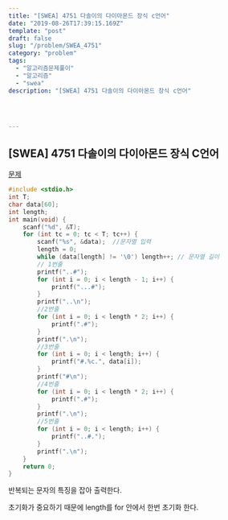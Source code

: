 ```yaml
---
title: "[SWEA] 4751 다솔이의 다이아몬드 장식 c언어"
date: "2019-08-26T17:39:15.169Z"
template: "post"
draft: false
slug: "/problem/SWEA_4751"
category: "problem"
tags:
  - "알고리즘문제풀이"
  - "알고리즘"
  - "swea"
description: "[SWEA] 4751 다솔이의 다이아몬드 장식 c언어"




---
```






## [SWEA] 4751 다솔이의 다이아몬드 장식 C언어

[문제](<https://swexpertacademy.com/main/code/problem/problemDetail.do?contestProbId=AWSNw5jKzwMDFAUr&categoryId=AWSNw5jKzwMDFAUr&categoryType=CODE#none>)

```c
#include <stdio.h>
int T;
char data[60];
int length;
int main(void) {
	scanf("%d", &T);
	for (int tc = 0; tc < T; tc++) {
		scanf("%s", &data);	 //문자열 입력
		length = 0;
		while (data[length] != '\0') length++; // 문자열 길이
		// 1번줄
		printf("..#");
		for (int i = 0; i < length - 1; i++) {
			printf("...#");
		}
		printf("..\n");
		//2번줄
		for (int i = 0; i < length * 2; i++) {
			printf(".#");
		}
		printf(".\n");
		//3번줄
		for (int i = 0; i < length; i++) {
			printf("#.%c.", data[i]);
		}
		printf("#\n");
		//4번줄
		for (int i = 0; i < length * 2; i++) {
			printf(".#");
		}
		printf(".\n");
		//5번줄
		for (int i = 0; i < length; i++) {
			printf("..#.");
		}
		printf(".\n");
	}
	return 0;
}
```

반복되는 문자의 특징을 잡아 출력한다.

초기화가 중요하기 때문에 length를 for 안에서 한번 초기화 한다.